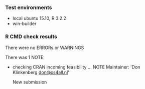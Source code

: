 ### Test environments
* local ubuntu 15.10, R 3.2.2
* win-builder

### R CMD check results
There were no ERRORs or WARNINGS

There was 1 NOTE:
  * checking CRAN incoming feasibility ... NOTE
    Maintainer: 'Don Klinkenberg <don@xs4all.nl>'

    New submission

